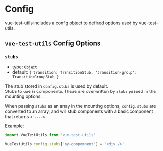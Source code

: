 # Config

vue-test-utils includes a config object to defined options used by vue-test-utils.

## `vue-test-utils` Config Options

### `stubs`

- type: `Object`
- default: `{
  transition: TransitionStub,
  'transition-group': TransitionGroupStub
}`

The stub stored in `config.stubs` is used by default.  
Stubs to use in components. These are overwritten by `stubs` passed in the mounting options.

When passing `stubs` as an array in the mounting options, `config.stubs` are converted to an array, and will stub components with a basic component that returns `<!---->`.

Example:

```js
import VueTestUtils from 'vue-test-utils'

VueTestUtils.config.stubs['my-compomnent'] = '<div />'
```
